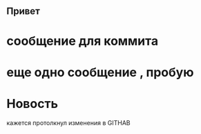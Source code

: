 ## Привет

# сообщение для коммита

# еще одно сообщение , пробую 

# Новость 
кажется протолкнул изменения в GITHAB